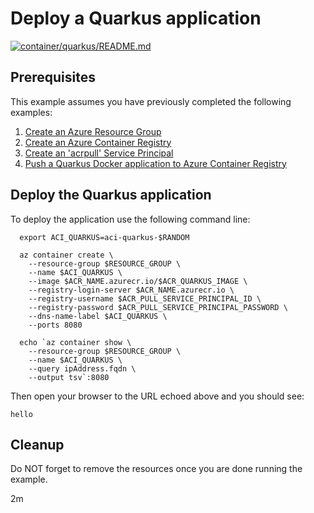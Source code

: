 
# Deploy a Quarkus application

[![container/quarkus/README.md](https://github.com/Azure-Samples/java-on-azure-examples/actions/workflows/container_quarkus_README_md.yml/badge.svg)](https://github.com/Azure-Samples/java-on-azure-examples/actions/workflows/container_quarkus_README_md.yml)

## Prerequisites

This example assumes you have previously completed the following examples:

1. [Create an Azure Resource Group](../../group/create/README.md)
1. [Create an Azure Container Registry](../../acr/create/README.md)
1. [Create an 'acrpull' Service Principal](../../acr/create-acrpull-service-principal/README.md)
1. [Push a Quarkus Docker application to Azure Container Registry](../../acr/quarkus/README.md)

## Deploy the Quarkus application

<!-- workflow.run()

  if [[ -z $REGION ]]; then
    export REGION=westus
  fi

  -->
<!-- workflow.cron(0 0 * * 3) -->
<!-- workflow.include(../../acr/create-acrpull-service-principal/README.md) -->
<!-- workflow.include(../../acr/quarkus/README.md) -->

To deploy the application use the following command line:

```shell
  export ACI_QUARKUS=aci-quarkus-$RANDOM

  az container create \
    --resource-group $RESOURCE_GROUP \
    --name $ACI_QUARKUS \
    --image $ACR_NAME.azurecr.io/$ACR_QUARKUS_IMAGE \
    --registry-login-server $ACR_NAME.azurecr.io \
    --registry-username $ACR_PULL_SERVICE_PRINCIPAL_ID \
    --registry-password $ACR_PULL_SERVICE_PRINCIPAL_PASSWORD \
    --dns-name-label $ACI_QUARKUS \
    --ports 8080

  echo `az container show \
    --resource-group $RESOURCE_GROUP \
    --name $ACI_QUARKUS \
    --query ipAddress.fqdn \
    --output tsv`:8080
```

Then open your browser to the URL echoed above and you should see:

```text
hello
```

<!-- workflow.directOnly()

  export URL=http://$(az container show --resource-group $RESOURCE_GROUP --name $ACI_QUARKUS --query ipAddress.fqdn --output tsv):8080
  export RESULT=$(curl $URL)
  az group delete --name $RESOURCE_GROUP --yes || true
  if [[ "$RESULT" != *"hello"* ]]; then
    echo "Response did not contain 'hello'"
    exit 1
  fi

  -->

## Cleanup

Do NOT forget to remove the resources once you are done running the example.

2m
